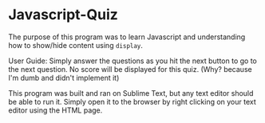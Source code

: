 # Javascript-Quiz
The purpose of this program was to learn Javascript and understanding how to show/hide content using `display`. 

User Guide:
Simply answer the questions as you hit the next button to go to the next question. No score will be displayed for this quiz. (Why? because I'm dumb and didn't implement it)

This program was built and ran on Sublime Text, but any text editor should be able to run it. Simply open it to the browser by right clicking on your text editor using the HTML page.
